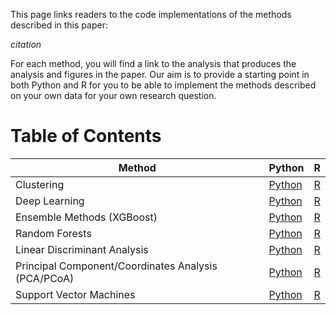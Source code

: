 This page links readers to the code implementations of the methods described in this paper: 

*citation*

For each method, you will find a link to the analysis that produces the analysis and figures in the paper.  Our aim is to provide a starting point in both Python and R for you to be able to implement the methods described on your own data for your own research question.

# Table of Contents

| Method   | Python                                         | R                                              |
|----------|-----------------------------------------------|-----------------------------------------------|
| Clustering | [Python](placeholder-python.md) | [R](placeholder-R.md)     |
| Deep Learning | [Python](placeholder-python.md) | [R](placeholder-R.md)     |
| Ensemble Methods (XGBoost) | [Python](placeholder-python.md) | [R](placeholder-R.md)     |
| Random Forests | [Python](placeholder-python.md) | [R](placeholder-R.md)     |
| Linear Discriminant Analysis | [Python](placeholder-python.md) | [R](placeholder-R.md)     |
| Principal Component/Coordinates Analysis (PCA/PCoA) | [Python](placeholder-python.md) | [R](placeholder-R.md)     |
| Support Vector Machines | [Python](placeholder-python.md) | [R](placeholder-R.md)     |


